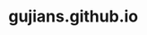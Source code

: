 # gujians.github.io
<!DOCTYPE html>
<html>
<script>
    window.location.href="http://www.baidu.com";
</script>

<body>
</body>

</html>